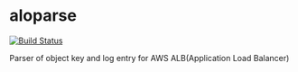 aloparse
====
[![Build Status](https://travis-ci.org/yomon8/aloparse.svg?branch=master)](https://travis-ci.org/yomon8/aloparse)

Parser of object key and log entry for AWS ALB(Application Load Balancer)

